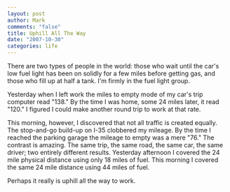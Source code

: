```yaml
--- 
layout: post
author: Mark
comments: "false"
title: Uphill All The Way
date: "2007-10-30"
categories: life
---
```

There are two types of people in the world:  those who wait until the car's low fuel light has been on solidly for a few miles before getting gas, and those who fill up at half a tank.  I'm firmly in the fuel light group.

Yesterday when I left work the miles to empty mode of my car's trip computer read "138."  By the time I was home, some 24 miles later, it read "120."  I figured I could make another round trip to work at that rate.

This morning, however, I discovered that not all traffic is created equally.  The stop-and-go build-up on I-35 clobbered my mileage.  By the time I reached the parking garage the mileage to empty was a mere "76."  The contrast is amazing.  The same trip, the same road, the same car, the same driver; two entirely different results.  Yesterday afternoon I covered the 24 mile physical distance using only 18 miles of fuel.  This morning I covered the same 24 mile distance using 44 miles of fuel.

Perhaps it really is uphill all the way to work.
